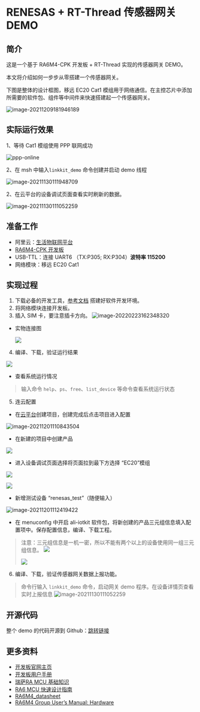 # RENESAS + RT-Thread 传感器网关 DEMO

## 简介

这是一个基于 RA6M4-CPK 开发板 + RT-Thread 实现的传感器网关 DEMO。

本文将介绍如何一步步从零搭建一个传感器网关。

下图是整体的设计框图，移远 EC20 Cat1 模组用于网络通信。在主控芯片中添加所需要的软件包、组件等中间件来快速搭建起一个传感器网关。

![image-20211209181946189](image/image-20211130182936820.png)

## 实际运行效果

1、等待 Cat1 模组使用 PPP 联网成功

![ppp-online](image/ppp-online.png)

2、在 msh 中输入`linkkit_demo` 命令创建并启动 demo 线程

![image-20211130111948709](image/image-20211130111948709.png) 

2、在云平台的设备调试页面查看实时刷新的数据。

![image-20211130111052259](image/image-20211130111052259.png) 

## 准备工作 

- 阿里云：[生活物联网平台](https://living.aliyun.com/)
- [RA6M4-CPK 开发板](https://www2.renesas.cn/cn/zh/products/microcontrollers-microprocessors/ra-cortex-m-mcus/cpk-ra6m4-evaluation-board)
- USB-TTL：连接 UART6 （TX:P305; RX:P304）**波特率 115200**
- 网络模块：移远 EC20 Cat1

## 实现过程

1. 下载必备的开发工具，[参考文档](https://gitee.com/rtthread/rt-thread/tree/master/bsp/ra6m4-cpk) 搭建好软件开发环境。
2. 将网络模块连接开发板。
3. 插入 SIM 卡，要注意插卡方向。
   ![image-20220223162348320](picture/ppp_sim.png) 

- 实物连接图

   <img src="image/hardware.jpg"  />

4. 编译、下载，验证运行结果

<img src="image/build.jpg"  />

  - 查看系统运行情况
  >输入命令 `help`、`ps`、`free`、`list_device` 等命令查看系统运行状态


5. 连云配置

  - 在[云平台](https://living.aliyun.com/)创建项目，创建完成后点击项目进入配置

![image-20211201110843504](image/image-20211201110843504.png) 

  - 在新建的项目中创建产品

![](image/ali-conf1.png) 

  - 进入设备调试页面选择将页面拉到最下方选择 “EC20”模组

![](image/ali-conf2.png)

![](image/ali-conf3.png) 

  - 新增测试设备 “renesas_test”（随便输入）

![image-20211201112419422](image/image-20211201112419422.png) 

  - 在 menuconfig 中开启 ali-iotkit 软件包，将新创建的产品三元组信息填入配置项中。保存配置信息，编译、下载工程。

  > 注意：三元组信息是一机一密，所以不能有两个以上的设备使用同一组三元组信息。
  > ![](image/ali-conf4.png)
  >
  > ![](image/ali-conf5.png) 

6. 编译、下载，验证传感器网关数据上报功能。

  >命令行输入 `linkkit_demo` 命令，启动网关 demo 程序。在设备详情页查看实时上报信息
  >![image-20211130111052259](image/image-20211130111052259.png) 

## 开源代码

整个 demo 的代码开源到 Github：[跳转链接](https://github.com/Rbb666/renesas_sensor_gateway_demo)

## 更多资料

- [开发板官网主页](https://www2.renesas.cn/cn/zh/products/microcontrollers-microprocessors/ra-cortex-m-mcus/cpk-ra6m4-evaluation-board)
- [开发板用户手册](https://www2.renesas.cn/cn/zh/document/mah/1527156?language=zh&r=1527191)
- [瑞萨RA MCU 基础知识](https://www2.renesas.cn/cn/zh/document/gde/1520091)
- [RA6 MCU 快速设计指南](https://www2.renesas.cn/cn/zh/document/apn/ra6-quick-design-guide)
- [RA6M4_datasheet](https://www2.renesas.cn/cn/zh/document/dst/ra6m4-group-datasheet)
- [RA6M4 Group User’s Manual: Hardware](https://www2.renesas.cn/cn/zh/document/man/ra6m4-group-user-s-manual-hardware)
